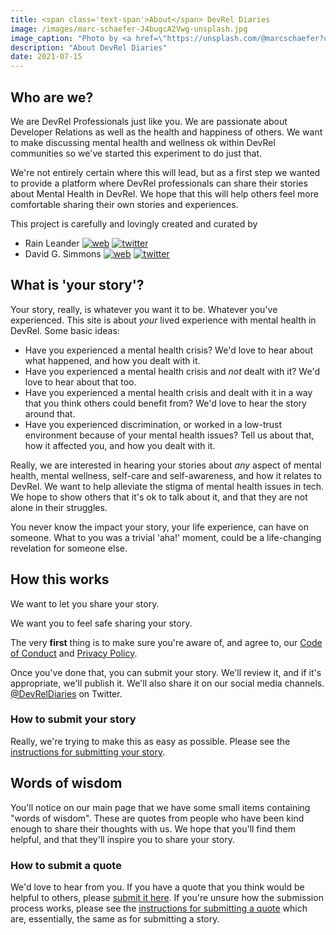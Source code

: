 ```yaml
---
title: <span class='text-span'>About</span> DevRel Diaries
image: /images/marc-schaefer-J4bugcA2Vwg-unsplash.jpg
image_caption: "Photo by <a href=\"https://unsplash.com/@marcschaefer?utm_source=unsplash&utm_medium=referral&utm_content=creditCopyText\">Marc Schaefer</a> on <a href=\"https://unsplash.com/s/photos/diaries?utm_source=unsplash&utm_medium=referral&utm_content=creditCopyText\">Unsplash</a>"
description: "About DevRel Diaries"
date: 2021-07-15
---
```


## <span class='text-span'>Who</span> are we?

We are DevRel Professionals just like you. We are passionate about Developer Relations as well as the health and happiness of others. We want to make discussing mental health and wellness ok within DevRel communities so we've started this experiment to do just that.

We're not entirely certain where this will lead, but as a first step we wanted to provide a platform where DevRel professionals can share their stories about Mental Health in DevRel. We hope that this will help others feel more comfortable sharing their own stories and experiences.

This project is carefully and lovingly created and curated by
- Rain Leander [![web](/images/www.png)](https://therain.dev) [![twitter](/images/twit-32.png)](https://twitter.com/rainleander)
- David G. Simmons [![web](/images/www.png)](https://davidgs.com) [![twitter](/images/twit-32.png)](https://twitter.com/davidgsIoT)

## <span class='text-span'>What</span> is 'your story'?

Your story, really, is whatever you want it to be. Whatever you've experienced. This site is about *your* lived experience with mental health in DevRel. Some basic ideas:

- Have you experienced a mental health crisis? We'd love to hear about what happened, and how you dealt with it.
- Have you experienced a mental health crisis and *not* dealt with it? We'd love to hear about that too.
- Have you experienced a mental health crisis and dealt with it in a way that you think others could benefit from? We'd love to hear the story around that.
- Have you experienced discrimination, or worked in a low-trust environment because of your mental health issues? Tell us about that, how it affected you, and how you dealt with it.

Really, we are interested in hearing your stories about *any* aspect of mental health, mental wellness, self-care and self-awareness, and how it relates to DevRel. We want to help alleviate the stigma of mental health issues in tech. We hope to show others that it's ok to talk about it, and that they are not alone in their struggles.

You never know the impact your story, your life experience, can have on someone. What to you was a trivial 'aha!' moment, could be a life-changing revelation for someone else.

## <span class='text-span'>How</span> this works

We want to let you share your story.

We want you to feel safe sharing your story.

The very **first** thing is to make sure you're aware of, and agree to, our [Code of Conduct](/code_of_conduct/) and [Privacy Policy](/privacy_policy/).

Once you've done that, you can submit your story. We'll review it, and if it's appropriate, we'll publish it. We'll also share it on our social media channels. [@DevRelDiaries](https://twitter.com/DevRelDiaries) on Twitter.

### How to submit your story

Really, we're trying to make this as easy as possible. Please see the [instructions for submitting your story](/contribute/).


## <span class='text-span'>Words</span> of wisdom

You'll notice on our main page that we have some small items containing "words of wisdom". These are quotes from people who have been kind enough to share their thoughts with us. We hope that you'll find them helpful, and that they'll inspire you to share your story.

### <span class='text-span'>How</span> to submit a quote

We'd love to hear from you. If you have a quote that you think would be helpful to others, please [submit it here](/submit_quote/). If you're unsure how the submission process works, please see the [instructions for submitting a quote](/contribute/) which are, essentially, the same as for submitting a story.